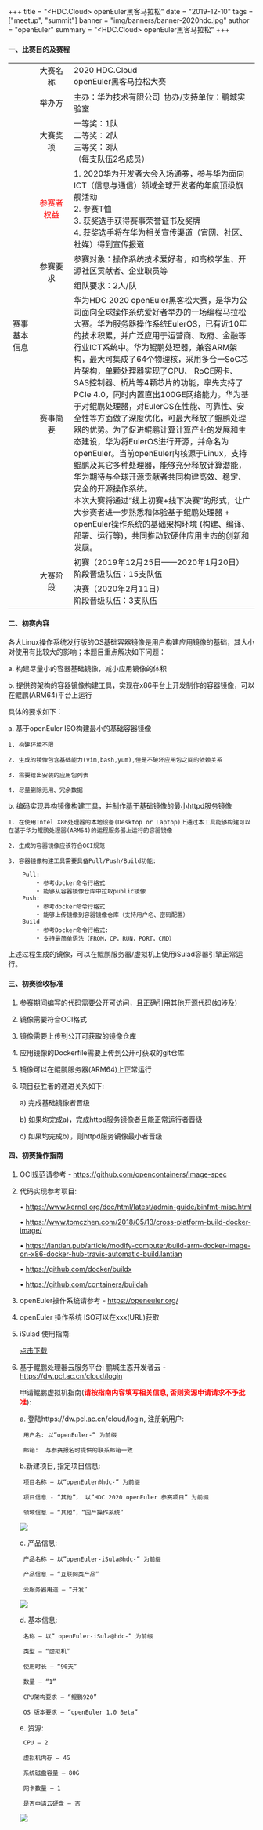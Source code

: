 +++
title = "<HDC.Cloud> openEuler黑客马拉松"
date = "2019-12-10"
tags = ["meetup", "summit"]
banner = "img/banners/banner-2020hdc.jpg"
author = "openEuler"
summary = "<HDC.Cloud> openEuler黑客马拉松"
+++

#### 一、比赛目的及赛程

<table id="tablehdc">
    <tr>
        <td rowspan="9" style="width:10%; text-align: center;">
            赛事基本信息
        </td>
        <td style="width:15%; text-align: center;">
            大赛名称
        </td>
        <td>
            2020 HDC.Cloud<br>
            openEuler黑客马拉松大赛
        </td>
    </tr>
    <tr>
        <td style="text-align: center;">
            举办方
        </td>
        <td>
            主办：华为技术有限公司  协办/支持单位：鹏城实验室
        </td>
    </tr>
    <tr>
        <td style="text-align: center;">
            大赛奖项
        </td>
        <td>
            一等奖：1队<br>
            二等奖：2队<br>
            三等奖：3队<br>
            （每支队伍2名成员）
        </td>
    </tr>
    <tr>
        <td style="color: red; text-align: center;">
            参赛者权益
        </td>
        <td>
            1. 2020华为开发者大会入场通券，参与华为面向ICT（信息与通信）领域全球开发者的年度顶级旗舰活动<br>
            2. 参赛T恤<br>
            3. 获奖选手获得赛事荣誉证书及奖牌<br>
            4. 获奖选手将在华为相关宣传渠道（官网、社区、社媒）得到宣传报道
        </td>
    </tr>
    <tr>
        <td rowspan="2" style="text-align: center;">
            参赛要求
        </td>
        <td>
            参赛对象：操作系统技术爱好者，如高校学生、开源社区贡献者、企业职员等
        </td>
    </tr>
    <tr>
        <td>
            组队要求：2人/队
        </td>
    </tr>
    <tr>
        <td style="text-align: center;">
            赛事简要
        </td>
        <td>
            华为HDC 2020 openEuler黑客松大赛，是华为公司面向全球操作系统爱好者举办的一场编程马拉松大赛。华为服务器操作系统EulerOS，已有近10年的技术积累，并广泛应用于运营商、政府、金融等行业ICT系统中。华为鲲鹏处理器，兼容ARM架构，最大可集成了64个物理核，采用多合一SoC芯片架构，单颗处理器实现了CPU、 RoCE网卡、SAS控制器、桥片等4颗芯片的功能，率先支持了PCIe 4.0，同时内置直出100GE网络能力。华为基于对鲲鹏处理器，对EulerOS在性能、可靠性、安全性等方面做了深度优化，可最大释放了鲲鹏处理器的优势。为了促进鲲鹏计算计算产业的发展和生态建设，华为将EulerOS进行开源，并命名为openEuler。当前openEuler内核源于Linux，支持鲲鹏及其它多种处理器，能够充分释放计算潜能，华为期待与全球开源贡献者共同构建高效、稳定、安全的开源操作系统。<br>
            本次大赛将通过“线上初赛+线下决赛”的形式，让广大参赛者进一步熟悉和体验基于鲲鹏处理器 + openEuler操作系统的基础架构环境 (构建、编译、部署、运行等)，共同推动软硬件应用生态的创新和发展。
        </td>
    </tr>
    <tr>
        <td rowspan="2" style="text-align: center;">
            大赛阶段
        </td>
        <td>
            初赛（2019年12月25日——2020年1月20日）<br>
            阶段晋级队伍：15支队伍
        </td>
    </tr>
    <tr>
        <td>
            决赛（2020年2月11日）<br>
            阶段晋级队伍：3支队伍
        </td>
    </tr>
</table>

#### 二、初赛内容

各大Linux操作系统发行版的OS基础容器镜像是用户构建应用镜像的基础，其大小对使用有比较大的影响；本题目重点解决如下问题：

a. 构建尽量小的容器基础镜像，减小应用镜像的体积

b. 提供跨架构的容器镜像构建工具，实现在x86平台上开发制作的容器镜像，可以在鲲鹏(ARM64)平台上运行

具体的要求如下：

a. 基于openEuler ISO构建最小的基础容器镜像

    1. 构建环境不限

    2. 生成的镜像包含基础能力(vim,bash,yum),但是不破坏应用包之间的依赖关系

    3. 需要给出安装的应用包列表

    4. 尽量删除无用、冗余数据

b. 编码实现异构镜像构建工具，并制作基于基础镜像的最小httpd服务镜像

    1. 在使用Intel X86处理器的本地设备(Desktop or Laptop)上通过本工具能够构建可以在基于华为鲲鹏处理器(ARM64)的运程服务器上运行的容器镜像

    2. 生成的容器镜像应该符合OCI规范
    
    3. 容器镜像构建工具需要具备Pull/Push/Build功能:

        Pull:
            • 参考docker命令行格式
            • 能够从容器镜像仓库中拉取public镜像
        Push:
            • 参考docker命令行格式
            • 能够上传镜像到容器镜像仓库（支持用户名、密码配置）
        Build
            • 参考Docker命令行格式:
            • 支持最简单语法（FROM，CP，RUN，PORT，CMD）

上述过程生成的镜像，可以在鲲鹏服务器/虚拟机上使用iSulad容器引擎正常运行。

#### 三、初赛验收标准

1. 参赛期间编写的代码需要公开可访问，且正确引用其他开源代码(如涉及)

2. 镜像需要符合OCI格式

3. 镜像需要上传到公开可获取的镜像仓库

4. 应用镜像的Dockerfile需要上传到公开可获取的git仓库

5. 镜像可以在鲲鹏服务器(ARM64)上正常运行

6. 项目获胜者的递进关系如下:

    a) 完成基础镜像者晋级

    b) 如果均完成a)，完成httpd服务镜像者且能正常运行者晋级

    c) 如果均完成b），则httpd服务镜像最小者晋级

#### 四、初赛操作指南

1. OCI规范请参考 - https://github.com/opencontainers/image-spec

2. 代码实现参考项目:

    • https://www.kernel.org/doc/html/latest/admin-guide/binfmt-misc.html

    • https://www.tomczhen.com/2018/05/13/cross-platform-build-docker-image/

    • https://lantian.pub/article/modify-computer/build-arm-docker-image-on-x86-docker-hub-travis-automatic-build.lantian

    • https://github.com/docker/buildx

    • https://github.com/containers/buildah

3. openEuler操作系统请参考 - https://openeuler.org/

4. openEuler 操作系统 ISO可以在xxx(URL)获取

5. iSulad 使用指南:

    <a href="/doc/events/2020hdc/iSula容器用户指南.docx">点击下载</a>

6. 基于鲲鹏处理器云服务平台: 鹏城生态开发者云 - https://dw.pcl.ac.cn/cloud/login

    申请鲲鹏虚拟机指南(<b style="color: red;">请按指南内容填写相关信息, 否则资源申请请求不予批准</b>):

    a. 登陆https://dw.pcl.ac.cn/cloud/login, 注册新用户:

        用户名: 以”openEuler-” 为前缀

        邮箱:  与参赛报名时提供的联系邮箱一致

    b.新建项目, 指定项目信息:

        项目名称 – 以“openEuler@hdc-” 为前缀

        项目信息 - “其他”， 以”HDC 2020 openEuler 参赛项目” 为前缀

        领域信息 – “其他”，“国产操作系统”

    <img src="/img/events/2020hdc/1.png" />

    c. 产品信息:

        产品名称 – 以”openEuler-iSula@hdc-” 为前缀

        产品信息 – “互联网类产品”

        云服务器用途 – “开发”

    <img src="/img/events/2020hdc/2.png" />

    d. 基本信息:

        名称 – 以” openEuler-iSula@hdc-” 为前缀

        类型 – “虚拟机”

        使用时长 – “90天”

        数量 – “1”

        CPU架构要求 – “鲲鹏920”

        OS 版本要求 – “openEuler 1.0 Beta”

    e. 资源:

        CPU – 2

        虚拟机内存 – 4G

        系统磁盘容量 – 80G

        网卡数量 – 1

        是否申请云硬盘 – 否

    <img src="/img/events/2020hdc/3.png" />
